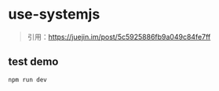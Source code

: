 # use-systemjs
> 引用：https://juejin.im/post/5c5925886fb9a049c84fe7ff

## test demo
```sh
npm run dev
```